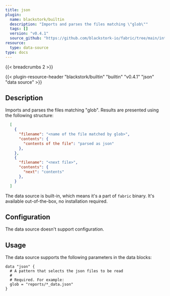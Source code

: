 ```yaml
---
title: json
plugin:
  name: blackstork/builtin
  description: "Imports and parses the files matching \"glob\""
  tags: []
  version: "v0.4.1"
  source_github: "https://github.com/blackstork-io/fabric/tree/main/internal/builtin/"
resource:
  type: data-source
type: docs
---
```


{{< breadcrumbs 2 >}}

{{< plugin-resource-header "blackstork/builtin" "builtin" "v0.4.1" "json" "data source" >}}

## Description
Imports and parses the files matching "glob".
Results are presented using the following structure:
```json
  [
    {
      "filename": "<name of the file matched by glob>",
      "contents": {
        "contents of the file": "parsed as json"
      },
    },
    {
      "filename": "<next file>",
      "contents": {
        "next": "contents"
      },
    }
  ]
```

The data source is built-in, which means it's a part of `fabric` binary. It's available out-of-the-box, no installation required.

## Configuration

The data source doesn't support configuration.

## Usage

The data source supports the following parameters in the data blocks:

```hcl
data "json" {
  # A pattern that selects the json files to be read
  #
  # Required. For example:
  glob = "reports/*_data.json"
}
```